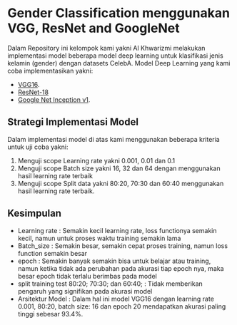 # Gender Classification menggunakan VGG, ResNet and GoogleNet
Dalam Repository ini kelompok kami yakni Al Khwarizmi melakukan implementasi model beberapa model deep learning untuk klasifikasi jenis kelamin (gender) dengan datasets CelebA. Model Deep Learning yang kami coba implementasikan yakni:
- [VGG16](https://github.com/mohammadfikrinursyahbani/FaceClassificationByGender/blob/main/fix_face_classification.ipynb).
- [ResNet-18](https://github.com/mohammadfikrinursyahbani/FaceClassificationByGender/blob/main/ResNet.ipynb)
- [Google Net Inception v1](https://github.com/mohammadfikrinursyahbani/FaceClassificationByGender/blob/main/GoogleNet_Gender_Recognition_.ipynb).

## Strategi Implementasi Model
Dalam implementasi model di atas kami menggunakan beberapa kriteria untuk uji coba yakni:
1. Menguji scope Learning rate yakni 0.001, 0.01 dan 0.1
2. Menguji scope Batch size yakni 16, 32 dan 64 dengan menggunakan hasil learning rate terbaik
3. Menguji scope  Split data yakni 80:20, 70:30 dan 60:40 menggunakan hasil learning rate terbaik.

## Kesimpulan
- Learning rate : Semakin kecil learning rate, loss functionya semakin kecil, namun untuk proses waktu training semakin lama
- Batch_size : Semakin besar, semakin cepat proses training, namun loss function semakin besar
- epoch : Semakin banyak semakin bisa untuk belajar atau training, namun ketika tidak ada perubahan pada akurasi tiap epoch nya, maka besar epoch tidak terlalu berimbas pada model
- split training test 80:20; 70:30; dan 60:40; : Tidak memberikan pengaruh yang signifikan pada akurasi model
- Arsitektur Model : Dalam hal ini model VGG16 dengan learning rate 0.001, 80:20, batch size: 16 dan epoch 20 mendapatkan akurasi paling tinggi sebesar 93.4%.
